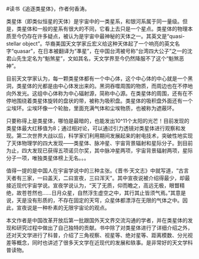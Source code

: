 \#读书《追逐类星体》，作者何香涛。

类星体（即类似恒星的天体）是宇宙中的一类星系，和银河系属于同一量级。但是，类星体和一般的星系有很大的不同，它看上去只是一个星点。类星体的物理本质至今仍存在许多疑点，被认为是宇宙中最神秘的天体之一。其英文是“quasi-stellar object”。华裔美国天文学家丘宏义给这种天体起了一个响亮的英文名字“quasar”，在日本被翻译为“凖星”，在中国台湾被号称“台湾四大公子”之一的沈君山先生定名为“魁煞星”，文如其名，天文学界至今仍然降服不了这个“魁煞恶神”。

目前天文学家认为，每一颗类星体都有一个中心体，这个中心体的中心就是一个黑洞，类星体的光都是由中心体发出来的。黑洞吞噬周围的物质，而周边也在不停地向外发光。这组中心体称为中心辐射源，简称中心源。在类星体的周围，还有在不停地围绕着类星体旋转的盘状的带，被称为吸积盘。类星体的吸积盘外面还有一个尘埃环。尘埃环像一个轮胎，里面充满气体和尘埃物质，也被称为遮蔽环。

只要称得上是类星体，哪怕是最暗的，也能发出10^11个太阳的光芒！目前发现的类星体最大红移值为8；通过相对论，可以通过引力透镜对类星体进行观察和发现。第二次世界大战以后，科学家们利用期间发展起来的射电技术，突破性地实现了天体物理学的四大发现——类星体、脉冲星、宇宙背景辐射和星际分子。到目前为止，四大发现已获得五项诺贝尔奖，其中脉冲星两项，宇宙背景辐射两项，星际分子一项，唯独类星体榜上无名。。。

值得一提的是中国人在宇宙学说中的三种主张。《晋书·天文志》中就写道，“古言天者有三家，一曰盖天，二曰宣夜，三曰浑天”。其中宣夜说被介绍得最少，却最接近现代宇宙学说。宣夜学说认为，“天了无质，仰而瞻之，高远无极，眼瞀精绝，故苍苍然也……日月众星，自然浮生虚空之中，其行其止皆须气焉。”其意是说，天是没有形质的，不存在固定的天穹，众星体都漂浮在无限的气体之中。因此，宣夜说是一种朴素的无限宇宙论的观点。

本文作者是中国改革开放后第一批跟国外天文界交流沟通的学者，并在类星体的发现和研究过程中做出了自己独特的贡献。书中除了对类星体进行了详细介绍之外，还对天文学进行了科普，介绍了三角视察、视星等、绝对星等、距离模数、分光视差等概念，同时也讲述了很多天文学在近现代的发展和轶事。是非常好的天文学科普读物。
